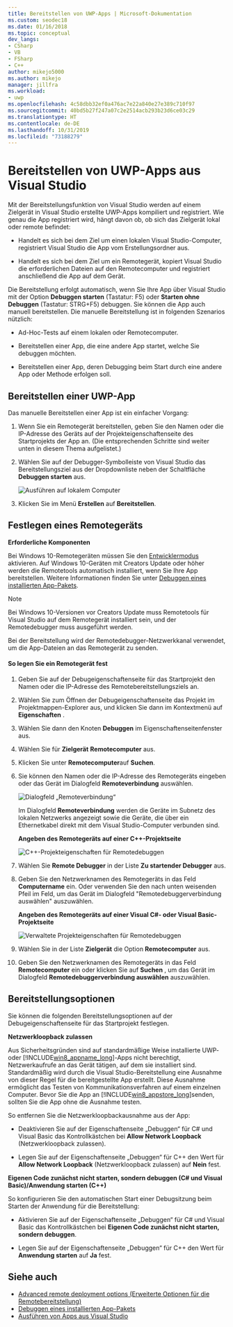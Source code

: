 ```yaml
---
title: Bereitstellen von UWP-Apps | Microsoft-Dokumentation
ms.custom: seodec18
ms.date: 01/16/2018
ms.topic: conceptual
dev_langs:
- CSharp
- VB
- FSharp
- C++
author: mikejo5000
ms.author: mikejo
manager: jillfra
ms.workload:
- uwp
ms.openlocfilehash: 4c58dbb32ef0a476ac7e22a840e27e389c710f97
ms.sourcegitcommit: 40bd5b27f247a07c2e2514acb293b23d6ce03c29
ms.translationtype: HT
ms.contentlocale: de-DE
ms.lasthandoff: 10/31/2019
ms.locfileid: "73188279"
---
```

# <a name="deploy-uwp-apps-from-visual-studio"></a>Bereitstellen von UWP-Apps aus Visual Studio

Mit der Bereitstellungsfunktion von Visual Studio werden auf einem Zielgerät in Visual Studio erstellte UWP-Apps kompiliert und registriert. Wie genau die App registriert wird, hängt davon ob, ob sich das Zielgerät lokal oder remote befindet:

- Handelt es sich bei dem Ziel um einen lokalen Visual Studio-Computer, registriert Visual Studio die App vom Erstellungsordner aus.

- Handelt es sich bei dem Ziel um ein Remotegerät, kopiert Visual Studio die erforderlichen Dateien auf den Remotecomputer und registriert anschließend die App auf dem Gerät.

Die Bereitstellung erfolgt automatisch, wenn Sie Ihre App über Visual Studio mit der Option **Debuggen starten** (Tastatur: F5) oder **Starten ohne Debuggen** (Tastatur: STRG+F5) debuggen. Sie können die App auch manuell bereitstellen. Die manuelle Bereitstellung ist in folgenden Szenarios nützlich:

- Ad-Hoc-Tests auf einem lokalen oder Remotecomputer.

- Bereitstellen einer App, die eine andere App startet, welche Sie debuggen möchten.

- Bereitstellen einer App, deren Debugging beim Start durch eine andere App oder Methode erfolgen soll.

## <a name="how-to-deploy-a-uwp-app"></a><a name="BKMK_How_to_deploy_a_Windows_Store_app"></a> Bereitstellen einer UWP-App
 Das manuelle Bereitstellen einer App ist ein einfacher Vorgang:

1. Wenn Sie ein Remotegerät bereitstellen, geben Sie den Namen oder die IP-Adresse des Geräts auf der Projekteigenschaftenseite des Startprojekts der App an. (Die entsprechenden Schritte sind weiter unten in diesem Thema aufgelistet.)

2. Wählen Sie auf der Debugger-Symbolleiste von Visual Studio das Bereitstellungsziel aus der Dropdownliste neben der Schaltfläche **Debuggen starten** aus.

     ![Ausführen auf lokalem Computer](../debugger/media/vsrun_f5_local.png "VSRUN_F5_Local")

3. Klicken Sie im Menü **Erstellen** auf **Bereitstellen**.

## <a name="how-to-specify-a-remote-device"></a><a name="BKMK_How_to_specify_a_remote_device"></a> Festlegen eines Remotegeräts

**Erforderliche Komponenten**

Bei Windows 10-Remotegeräten müssen Sie den [Entwicklermodus](/windows/uwp/get-started/enable-your-device-for-development) aktivieren. Auf Windows 10-Geräten mit Creators Update oder höher werden die Remotetools automatisch installiert, wenn Sie Ihre App bereitstellen. Weitere Informationen finden Sie unter [Debuggen eines installierten App-Pakets](../debugger/debug-installed-app-package.md).

> [!NOTE]
> Bei Windows 10-Versionen vor Creators Update muss Remotetools für Visual Studio auf dem Remotegerät installiert sein, und der Remotedebugger muss ausgeführt werden.

Bei der Bereitstellung wird der Remotedebugger-Netzwerkkanal verwendet, um die App-Dateien an das Remotegerät zu senden.

#### <a name="to-specify-a-remote-device"></a>So legen Sie ein Remotegerät fest

1. Geben Sie auf der Debugeigenschaftenseite für das Startprojekt den Namen oder die IP-Adresse des Remotebereitstellungsziels an.

2. Wählen Sie zum Öffnen der Debugeigenschaftenseite das Projekt im Projektmappen-Explorer aus, und klicken Sie dann im Kontextmenü auf **Eigenschaften** .

3. Wählen Sie dann den Knoten **Debuggen** im Eigenschaftenseitenfenster aus.

4. Wählen Sie für **Zielgerät** **Remotecomputer** aus.

5. Klicken Sie unter **Remotecomputer**auf **Suchen**.

6. Sie können den Namen oder die IP-Adresse des Remotegeräts eingeben oder das Gerät im Dialogfeld **Remoteverbindung** auswählen.

    ![Dialogfeld „Remoteverbindung“](../debugger/media/vsrun_selectremotedebuggerdlg.png "VSRUN_SelectRemoteDebuggerDlg")

    Im Dialogfeld **Remoteverbindung** werden die Geräte im Subnetz des lokalen Netzwerks angezeigt sowie die Geräte, die über ein Ethernetkabel direkt mit dem Visual Studio-Computer verbunden sind.

   **Angeben des Remotegeräts auf einer C++-Projektseite**

   ![C&#43;&#43;-Projekteigenschaften für Remotedebuggen](../debugger/media/vsrun_cpp_projprop_remote.png "VSRUN_CPP_ProjProp_Remote")

7. Wählen Sie **Remote Debugger** in der Liste **Zu startender Debugger** aus.

8. Geben Sie den Netzwerknamen des Remotegeräts in das Feld **Computername** ein. Oder verwenden Sie den nach unten weisenden Pfeil im Feld, um das Gerät im Dialogfeld "Remotedebuggerverbindung auswählen" auszuwählen.

   **Angeben des Remotegeräts auf einer Visual C#- oder Visual Basic-Projektseite**

   ![Verwaltete Projekteigenschaften für Remotedebuggen](../debugger/media/vsrun_managed_projprop_remote.png "VSRUN_Managed_ProjProp_Remote")

9. Wählen Sie in der Liste **Zielgerät** die Option **Remotecomputer** aus.

10. Geben Sie den Netzwerknamen des Remotegeräts in das Feld **Remotecomputer** ein oder klicken Sie auf **Suchen** , um das Gerät im Dialogfeld **Remotedebuggerverbindung auswählen** auszuwählen.

## <a name="deployment-options"></a><a name="BKMK_Deployment_options"></a> Bereitstellungsoptionen

Sie können die folgenden Bereitstellungsoptionen auf der Debugeigenschaftenseite für das Startprojekt festlegen.

**Netzwerkloopback zulassen**

Aus Sicherheitsgründen sind auf standardmäßige Weise installierte UWP- oder [!INCLUDE[win8_appname_long](../debugger/includes/win8_appname_long_md.md)]-Apps nicht berechtigt, Netzwerkaufrufe an das Gerät tätigen, auf dem sie installiert sind. Standardmäßig wird durch die Visual Studio-Bereitstellung eine Ausnahme von dieser Regel für die bereitgestellte App erstellt. Diese Ausnahme ermöglicht das Testen von Kommunikationsverfahren auf einem einzelnen Computer. Bevor Sie die App an [!INCLUDE[win8_appstore_long](../debugger/includes/win8_appstore_long_md.md)]senden, sollten Sie die App ohne die Ausnahme testen.

So entfernen Sie die Netzwerkloopbackausnahme aus der App:

- Deaktivieren Sie auf der Eigenschaftenseite „Debuggen“ für C# und Visual Basic das Kontrollkästchen bei **Allow Network Loopback** (Netzwerkloopback zulassen).

- Legen Sie auf der Eigenschaftenseite „Debuggen“ für C++ den Wert für **Allow Network Loopback** (Netzwerkloopback zulassen) auf **Nein** fest.

**Eigenen Code zunächst nicht starten, sondern debuggen (C# und Visual Basic)/Anwendung starten (C++)**

So konfigurieren Sie den automatischen Start einer Debugsitzung beim Starten der Anwendung für die Bereitstellung:

- Aktivieren Sie auf der Eigenschaftenseite „Debuggen“ für C# und Visual Basic das Kontrollkästchen bei **Eigenen Code zunächst nicht starten, sondern debuggen**.

- Legen Sie auf der Eigenschaftenseite „Debuggen“ für C++ den Wert für **Anwendung starten** auf **Ja** fest.

## <a name="see-also"></a>Siehe auch

- [Advanced remote deployment options (Erweiterte Optionen für die Remotebereitstellung)](/windows/uwp/debug-test-perf/deploying-and-debugging-uwp-apps#advanced-remote-deployment-options)
- [Debuggen eines installierten App-Pakets](../debugger/debug-installed-app-package.md)
- [Ausführen von Apps aus Visual Studio](debugging-windows-store-and-windows-universal-apps.md)
